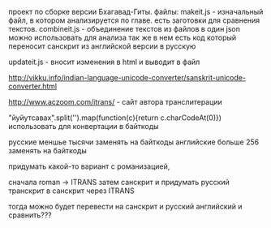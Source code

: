 проект по сборке версии Бхагавад-Гиты.
файлы:
makeit.js - изначальный файл, в котором анализируется по главе.
	есть заготовки для сравнения текстов.
combineit.js - объединение текстов из файлов в один json можно использовать для анализа
 так же в нем есть код который переносит санскрит из английской версии в русскую

updateit.js - вносит изменения в html и выводит в файл

http://vikku.info/indian-language-unicode-converter/sanskrit-unicode-converter.html

http://www.aczoom.com/itrans/ - сайт автора транслитерации 

"йуйутсавах̣".split('').map(function(c){return c.charCodeAt(0)})
использовать для конвертации в байткоды

русские меншье тысячи заменять на байткоды
английские больше 256 заменять на байткоды

придумать какой-то вариант с романизацией,

сначала roman -> ITRANS затем санскрит
и придумать русский транскрит в санскрит через ITRANS

тогда можно будет перевести на санскрит и русский английский и сравнить???